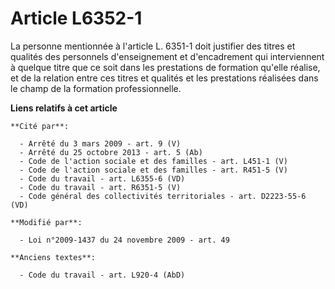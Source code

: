 # Article L6352-1

La personne mentionnée à l'article L. 6351-1 doit justifier des titres et qualités des personnels d'enseignement et
d'encadrement   qui interviennent à quelque titre que ce soit dans les prestations de formation qu'elle réalise, et de la
relation entre ces titres et qualités et les prestations réalisées dans le champ de la formation professionnelle.

**Liens relatifs à cet article**

	**Cité par**:

	  - Arrêté du 3 mars 2009 - art. 9 (V)
	  - Arrêté du 25 octobre 2013 - art. 5 (Ab)
	  - Code de l'action sociale et des familles - art. L451-1 (V)
	  - Code de l'action sociale et des familles - art. R451-5 (V)
	  - Code du travail - art. L6355-6 (VD)
	  - Code du travail - art. R6351-5 (V)
	  - Code général des collectivités territoriales - art. D2223-55-6 (VD)

	**Modifié par**:

	  - Loi n°2009-1437 du 24 novembre 2009 - art. 49

	**Anciens textes**:

	  - Code du travail - art. L920-4 (AbD)

